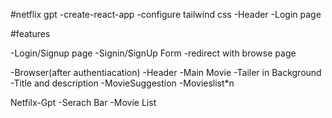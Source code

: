 #netflix gpt
-create-react-app
-configure tailwind css
-Header
-Login page


#features

-Login/Signup page
  -Signin/SignUp Form
  -redirect with browse page

 -Browser(after authentiacation)
  -Header
  -Main Movie
     -Tailer in Background
     -Title and description
     -MovieSuggestion
       -Movieslist*n

 Netfilx-Gpt
    -Serach Bar
    -Movie List
